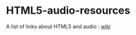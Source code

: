 HTML5-audio-resources
=====================

A list of links about HTML5 and audio : [wiki](https://github.com/ggregoire/HTML5-audio-resources/wiki/links)